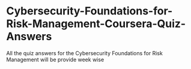 # Cybersecurity-Foundations-for-Risk-Management-Coursera-Quiz-Answers
All the quiz answers for the Cybersecurity Foundations for Risk Management will be provide week wise

